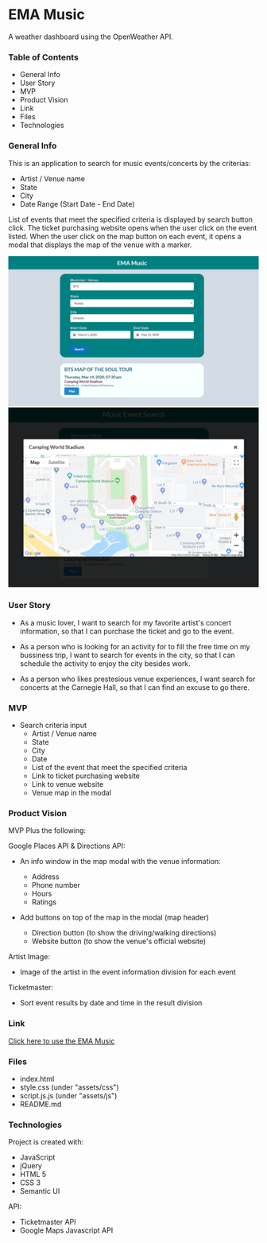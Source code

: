 # EMA Music
A weather dashboard using the OpenWeather API.

### Table of Contents
* General Info
* User Story
* MVP
* Product Vision
* Link
* Files
* Technologies

### General Info
This is an application to search for music events/concerts by the criterias:
* Artist / Venue name
* State
* City
* Date Range (Start Date - End Date)

List of events that meet the specified criteria is displayed by search button click.
The ticket purchasing website opens when the user click on the event listed.
When the user click on the map button on each event, it opens a modal that displays the map of the venue with a marker.

![EMA Music](assets/images/eventSearch.png)
![Venue Map](assets/images/map.png)

### User Story
* As a music lover, I want to search for my favorite artist's concert information, so that I can purchase the ticket and go to the event.

* As a person who is looking for an activity for to fill the free time on my bussiness trip, I want to search for events in the city, so that I can schedule the activity to enjoy the city besides work.

* As a person who likes prestesious venue experiences, I want search for concerts at the Carnegie Hall, so that I can find an excuse to go there.

### MVP
* Search criteria input
  - Artist / Venue name
  - State
  - City
  - Date
  - List of the event that meet the specified criteria
  - Link to ticket purchasing website
  - Link to venue website
  - Venue map in the modal

### Product Vision
MVP Plus the following:

Google Places API & Directions API:
* An info window in the map modal with the venue information:
  - Address
  - Phone number
  - Hours
  - Ratings
 
* Add buttons on top of the map in the modal (map header)
  - Direction button (to show the driving/walking directions)
  - Website button (to show the venue's official website)

Artist Image:
* Image of the artist in the event information division for each event

Ticketmaster:
* Sort event results by date and time in the result division

### Link
[Click here to use the EMA Music](https://emi-dev.github.io/projectEMA/)

### Files
* index.html
* style.css (under "assets/css")
* script.js.js (under "assets/js")
* README.md

### Technologies
Project is created with:
* JavaScript
* jQuery
* HTML 5
* CSS 3
* Semantic UI

API:
* Ticketmaster API
* Google Maps Javascript API